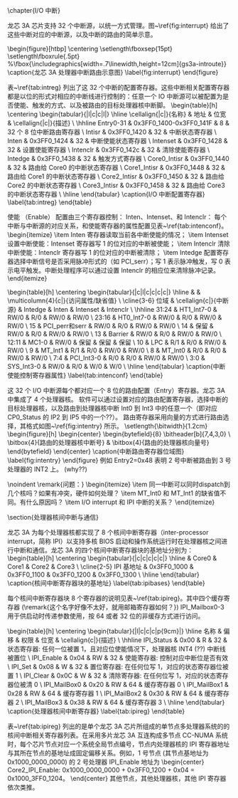 \chapter{I/O 中断}

龙芯 3A 芯片支持 32 个中断源，以统一方式管理。图~\ref{fig:interrupt}
给出了这些中断对应的中断源，以及中断的路由的简单示意。

\begin{figure}[htbp]
  \centering
  \setlength\fboxsep{15pt}
  \setlength\fboxrule{.5pt}
  %\fbox{\includegraphics[width=.7\linewidth,height=12cm]{gs3a-introute}}
  \caption{龙芯 3A 处理器中断路由示意图}
  \label{fig:interrupt}
\end{figure}

表~\ref{tab:intreg} 列出了这 32 个中断的配置寄存器。这些中断相关配置寄存器
都是以位的形式对相应的中断线进行控制的：任意一个 IO
中断源可以被配置为是否使能、触发的方式、以及被路由的目标处理器核中断脚。
\begin{table}[h]
  \centering
  \begin{tabular}{|l|c|c|l|} \hline
    \cellalign{|c|}{名称} & 地址 & 位宽 & \cellalign{|c|}{描述} \\ \hhline
    Entry0-31     & 0x3FF0\_1400-0x3FF0\_141F  & 8    & 32 个 8 位中断路由寄存器 \\
    Intisr        & 0x3FF0\_1420   & 32   & 中断状态寄存器 \\
    Inten         & 0x3FF0\_1424   & 32   & 中断使能状态寄存器 \\
    Intenset      & 0x3FF0\_1428   & 32   & 设置使能寄存器 \\
    Intenclr      & 0x3FF0\_142c   & 32   & 清除使能寄存器 \\
    Intedge       & 0x3FF0\_1438   & 32   & 触发方式寄存器 \\
    Core0\_Intisr & 0x3FF0\_1440   & 32   & 路由给 Core0 的中断状态寄存器 \\
    Core1\_Intisr & 0x3FF0\_1448   & 32   & 路由给 Core1 的中断状态寄存器 \\
    Core2\_Intisr & 0x3FF0\_1450   & 32   & 路由给 Core2 的中断状态寄存器 \\
    Core3\_Intisr & 0x3FF0\_1458   & 32   & 路由给 Core3 的中断状态寄存器 \\ \hline
  \end{tabular}
  \caption{I/O 中断配置寄存器}
  \label{tab:intreg}
\end{table}

使能 （Enable） 配置由三个寄存器控制： Inten、Intenset、和 Intenclr：
每个中断与中断源的对应关系，和使能寄存器的属性配置见表~\ref{tab:intenconf}。
\begin{itemize}
  \item Inten 寄存器读取当前各中断使能的情况；
  \item Intenset 设置中断使能：Intenset 寄存器写 1 的位对应的中断被使能；
  \item Intenclr 清除中断使能：Intenclr 寄存器写 1 的位对应的中断被清除；
  \item Intedge 配置寄存器选择中断信号是否采用脉冲形式的（如 PCI\_serr）；写 1
    表示脉冲触发，写 0 表示电平触发。中断处理程序可以通过设置 Intenclr
    的相应位来清除脉冲记录。
\end{itemize}

\begin{table}[h]
  \centering
  \begin{tabular}{|c|l|c|c|c|c|} \hline
          &                 & \multicolumn{4}{c|}{访问属性/缺省值} \\ \cline{3-6}
    位域  & \cellalign{c|}{中断源} & Intedge & Inten & Intenset & Intenclr \\ \hhline
    31:24 & HT1\_Int7-0     & RW/0    & R/0   & RW/0     & RW/0 \\
    23:16 & HT0\_Int7-0     & RW/0    & R/0   & RW/0     & RW/0 \\
    15    & PCI\_perr和serr & RW/0    & R/0   & RW/0     & RW/0 \\
    14    & 保留            & RW/0    & R/0   & RW/0     & RW/0 \\
    13    & Barrier         & RW/0    & R/0   & RW/0     & RW/0 \\
    12:11 & MC1-0           & RW/0    & 保留  & 保留     & 保留 \\
    10    & LPC             & R/1     & R/0   & RW/0     & RW/0 \\
    9     & MT\_Int1        & R/1     & R/0   & RW/0     & RW/0 \\
    8     & MT\_Int0        & R/0     & R/0   & RW/0     & RW/0 \\
    7:4   & PCI\_Int3-0     & R/0     & R/0   & RW/0     & RW/0 \\
    3:0   & SYS\_Int3-0     & RW/0    & R/0   & W/0      & W/0  \\ \hline
  \end{tabular}
  \caption{中断使能控制寄存器属性}
  \label{tab:intenconf}
\end{table}

这 32 个 I/O 中断源每个都对应一个 8 位的路由配置（Entry）寄存器。龙芯 3A
中集成了 4 个处理器核。 软件可以通过设置对应的路由配置寄存器，选择中断的
目标处理器核，以及路由到处理器核中断 Int0 到 Int3 中的任意一个（即对应
CP0\_Status 的 IP2 到 IP5 中的一个??）。
路由寄存器采用向量的方式进行路由选择，其格式如图~\ref{fig:intentry} 所示。
\setlength{\bitwidth}{1.2cm}
\begin{figure}[h]
  \begin{center}
    \begin{bytefield}{8}
      \bitheader[b]{7,4,3,0} \\
      \bitbox{4}{路由的处理器核中断号} &
      \bitbox{4}{路由的处理器核向量号}
    \end{bytefield}
  \end{center}
  \caption{中断路由寄存器位域图}
  \label{fig:intentry}
\end{figure}
例如 Entry2=0x48 表明 2 号中断被路由到 3 号处理器的 INT2 上。 (why??)

\noindent \remark{问题：}
\begin{itemize}
  \item 同一中断可以同时dispatch到几个核吗？如果有冲突，硬件如何处理？
  \item MT\_Int0 和 MT\_Int1 的缺省值不同。有什么原因吗？
  \item I/O interrupt 和 IPI 中断的关系？
\end{itemize}

\section{处理器核间中断与通信}

龙芯 3A 为每个处理器核都实现了 8 个核间中断寄存器（inter-processor
interrupt，简称 IPI）以支持多核 BIOS
启动和操作系统运行时在处理器核之间进行中断和通信。龙芯 3A
的四个核间中断寄存器块的基地址分别为：
\begin{table}[h]
  \centering
  \begin{tabular}{|c|c|c|c|c|} \hline
               & Core0 & Core1 & Core2 & Core3 \\ \cline{2-5}
    IPI 基地址 & 0x3FF0\_1000 & 0x3FF0\_1100 & 0x3FF0\_1200 & 0x3FF0\_1300 \\ \hline
  \end{tabular}
  \caption{核间中断寄存器块的基地址}
  \label{tab:ipibases}
\end{table}

每个核间中断寄存器块 8 个寄存器的说明见表~\ref{tab:ipireg}。其中四个缓存寄存器
(\remark{这个名字好像不太好，就用邮箱寄存器如何？})
IPI\_Mailbox0-3 用于供启动时传递参数使用，按 64 或者 32
位的非缓存方式进行访问。

\begin{table}[h]
  \centering
  \begin{tabular}{|l|c|c|c|p{9cm}|} \hline
    名称          & 偏移 & 权限 & 位宽 & \cellalign{c|}{描述} \\ \hhline
    IPI\_Status   & 0x00 & R    & 32 & 状态寄存器: 任何一位被置 1，且对应位使能情况下，处理器核 INT4 (??) 中断线被置位 \\
    IPI\_Enable   & 0x04 & RW   & 32 & 使能寄存器: 控制对应中断位是否有效 \\
    IPI\_Set      & 0x08 & W    & 32 & 置位寄存器: 在任何位写 1，对应的状态寄存器位被置 1 \\
    IPI\_Clear    & 0x0C & W    & 32 & 清除寄存器: 在任何位写 1，对应的状态寄存器位被清 0 \\
    IPI\_MailBox0 & 0x20 & RW   & 64 & 缓存寄存器 0 \\
    IPI\_MailBox1 & 0x28 & RW   & 64 & 缓存寄存器 1 \\
    IPI\_MailBox2 & 0x30 & RW   & 64 & 缓存寄存器 2 \\
    IPI\_MailBox3 & 0x38 & RW   & 64 & 缓存寄存器 3 \\ \hline
  \end{tabular}
  \caption{处理器核间中断寄存器}
  \label{tab:ipireg}
\end{table}

表~\ref{tab:ipireg} 列出的是单个龙芯 3A
芯片所组成的单节点多处理器系统的的核间中断相关寄存器列表。在采用多片龙芯 3A
互连构成多节点 CC-NUMA
系统时，每个芯片节点对应一个系统全局节点编号，节点内处理器核的 IPI
寄存器地址与其所在节点的基地址成固定偏移关系。例如，1 号节点
(其节点基地址为0x1000\_0000\_0000) 的 2 号处理器 IPI\_Enable 地址为
\begin{center}
  Core2\_IPI\_Enable: 0x1000\_0000\_0000 + 0x3FF0\_1200 + 0x04 = 0x1000\_3FF0\_1204。
\end{center}
其他节点，其他处理器核，其他 IPI 寄存器依次类推。

